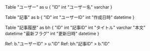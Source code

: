 Table "ユーザー" as u {
  "ID" int
  "ユーザー名" varchar
}

Table "記事" as b {
  "ID" int
  "ユーザーID" int
  "作成日時" datetime
}

Table "記事履歴" as bh {
  "ID" int
  "記事ID" int
  "タイトル" varchar
  "本文" datetime
  "最新フラグ" int
  "更新日時" datetime
}

Ref: b."ユーザーID" > u."ID"
Ref: bh."記事ID" > b."ID"